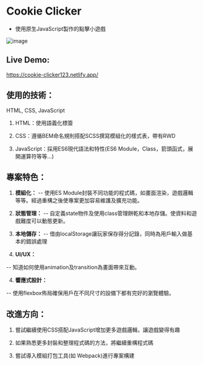 # Cookie Clicker

* 使用原生JavaScript製作的點擊小遊戲

![image](https://hackmd.io/_uploads/H11QxkLNA.png)

## Live Demo:

https://cookie-clicker123.netlify.app/

## 使用的技術：

HTML, CSS, JavaScript

1. HTML：使用語義化標簽

2. CSS：遵循BEM命名規則搭配SCSS撰寫模組化的樣式表，帶有RWD

3. JavaScript：採用ES6現代語法和特性(ES6 Module，Class，箭頭函式，展開運算符等等...)

## 專案特色：

1. **模組化：**
-- 使用ES Module封裝不同功能的程式碼，如畫面渲染，遊戲邏輯等等。經過重構之後使專案更加容易維護及擴充功能。

2. **狀態管理：**
-- 自定義state物件及使用class管理餅乾和本地存儲。使資料和遊戲難度可以動態更新。

3. **本地儲存：**
-- 借由localStorage讓玩家保存得分記錄，同時為用戶輸入做基本的錯誤處理

4. **UI/UX：**

-- 知道如何使用animation及transition為畫面帶來互動。

4. **響應式設計：**

-- 使用flexbox佈局確保用戶在不同尺寸的設備下都有完好的瀏覽體驗。

## 改進方向：

1. 嘗試繼續使用CSS搭配JavaScript增加更多遊戲邏輯，讓遊戲變得有趣

2. 如果熟悉更多封裝和整理程式碼的方法，將繼續重構程式碼

3. 嘗試導入模組打包工具(如 Webpack)進行專案構建


